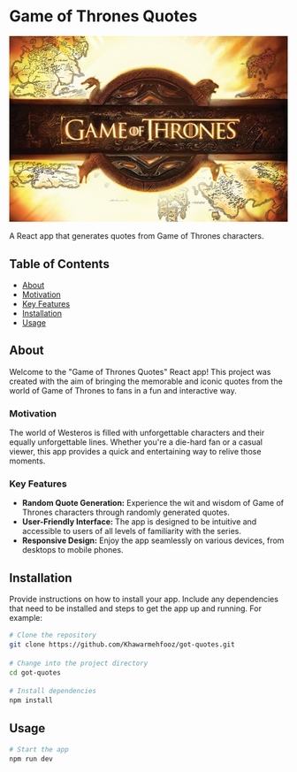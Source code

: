 # Game of Thrones Quotes

![Game of Thrones Quotes Logo](./public/got-banner.jpg) <!-- If you have a logo, replace "link_to_your_logo.png" with the actual path or URL -->

A React app that generates quotes from Game of Thrones characters.

## Table of Contents

- [About](#about)
- [Motivation](#motivation)
- [Key Features](#key-features)
- [Installation](#installation)
- [Usage](#usage)

## About

Welcome to the "Game of Thrones Quotes" React app! This project was created with the aim of bringing the memorable and iconic quotes from the world of Game of Thrones to fans in a fun and interactive way.

### Motivation

The world of Westeros is filled with unforgettable characters and their equally unforgettable lines. Whether you're a die-hard fan or a casual viewer, this app provides a quick and entertaining way to relive those moments. 

### Key Features

- **Random Quote Generation:** Experience the wit and wisdom of Game of Thrones characters through randomly generated quotes.
- **User-Friendly Interface:** The app is designed to be intuitive and accessible to users of all levels of familiarity with the series.
- **Responsive Design:** Enjoy the app seamlessly on various devices, from desktops to mobile phones.

## Installation

Provide instructions on how to install your app. Include any dependencies that need to be installed and steps to get the app up and running. For example:

```bash
# Clone the repository
git clone https://github.com/Khawarmehfooz/got-quotes.git

# Change into the project directory
cd got-quotes

# Install dependencies
npm install
```

## Usage
```bash
# Start the app
npm run dev
```


